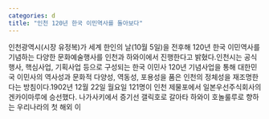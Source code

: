 ```yaml
---
categories: d
title: "인천 120년 한국 이민역사를 돌아보다"
---
```

인천광역시(시장 유정복)가 세계 한인의 날(10월 5일)을 전후해 120년 한국 이민역사를 기념하는 다양한 문화예술행사를 인천과 하와이에서 진행한다고 밝혔다.인천시는 공식행사, 핵심사업, 기획사업 등으로 구성되는 한국 이민사 120년 기념사업을 통해 대한민국 이민사의 역사성과 문화적 다양성, 역동성, 포용성을 품은 인천의 정체성을 재조명한다는 방침이다.1902년 12월 22일 월요일 121명이 인천 제물포에서 일본우선주식회사의 겐카이마루에 승선했다. 나가사키에서 증기선 갤릭호로 갈아타 하와이 호놀룰루로 향하는 우리나라의 첫 해외 이